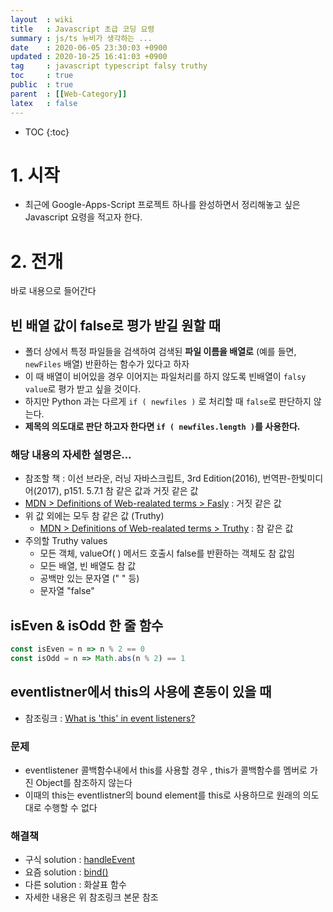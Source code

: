 ```yaml
---
layout  : wiki
title   : Javascript 초급 코딩 요령 
summary : js/ts 뉴비가 생각하는 ... 
date    : 2020-06-05 23:30:03 +0900
updated : 2020-10-25 16:41:03 +0900
tag     : javascript typescript falsy truthy 
toc     : true
public  : true
parent  : [[Web-Category]] 
latex   : false
---
```

* TOC
{:toc}

# 1. 시작

* 최근에 Google-Apps-Script 프로젝트 하나를 완성하면서 정리해놓고 싶은 Javascript 요령을 적고자 한다.

# 2. 전개

바로 내용으로 들어간다

## 빈 배열 값이 false로 평가 받길 원할 때

* 폴더 상에서 특정 파일들을 검색하여 검색된 **파일 이름을 배열로** (예를 들면, `newFiles` 배열) 반환하는 함수가 있다고 하자 
* 이 때 배열이 비어있을 경우 이어지는 파일처리를 하지 않도록 빈배열이  `falsy value`로 평가 받고 싶을 것이다.
* 하지만 Python 과는 다르게 `if ( newfiles )` 로 처리할 때 `false`로 판단하지 않는다.
* **제목의 의도대로 판단 하고자 한다면 `if ( newfiles.length )`를 사용한다.**

### 해당 내용의 자세한 설명은...

* 참조할 책 : 이선 브라운, 러닝 자바스크립트, 3rd Edition(2016), 번역판-한빛미디어(2017), p151. 5.7.1 참 같은 값과 거짓 같은 값
* [MDN > Definitions of Web-realated terms > Fasly](https://developer.mozilla.org/en-US/docs/Glossary/Falsy) : 거짓 같은 값
* 위 값 외에는 모두 참 같은 값 (Truthy)
  * [MDN > Definitions of Web-realated terms > Truthy](https://developer.mozilla.org/en-US/docs/Glossary/Truthy) : 참 같은 값
* 주의할 Truthy values
  * 모든 객체, valueOf( ) 메서드 호출시 false를 반환하는 객체도 참 값임
  * 모든 배열, 빈 배열도 참 값
  * 공백만 있는 문자열 (" " 등)
  * 문자열 "false"

## isEven & isOdd 한 줄 함수

```js
const isEven = n => n % 2 == 0
const isOdd = n => Math.abs(n % 2) == 1
```

## eventlistner에서 this의 사용에 혼동이 있을 때

* 참조링크 : [What is 'this' in event listeners?](https://metafizzy.co/blog/this-in-event-listeners/)

### 문제
* eventlistener 콜백함수내에서 this를 사용할 경우 , this가 콜백함수를 멤버로 가진 Object를 참조하지 않는다
* 이때의 this는 eventlistner의 bound element를 this로 사용하므로 원래의 의도대로 수행할 수 없다

### 해결책
* 구식 solution : [handleEvent](https://developer.mozilla.org/en-US/docs/Web/API/EventListener/handleEvent)
* 요즘 solution : [bind()](https://developer.mozilla.org/en-US/docs/Web/API/EventTarget/addEventListener#Specifying_this_using_bind())
* 다른 solution : 화살표 함수 
* 자세한 내용은 위 참조링크 본문 참조

